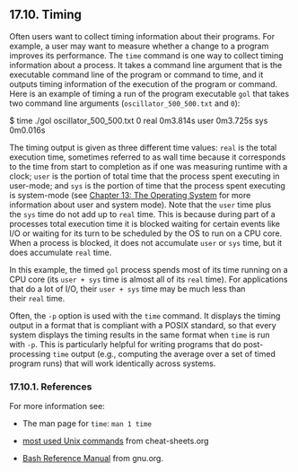 ## 17.10. Timing

Often users want to collect timing information about their programs. For example, a user may want to measure whether a change to a program improves its performance. The `time` command is one way to collect timing information about a process. It takes a command line argument that is the executable command line of the program or command to time, and it outputs timing information of the execution of the program or command. Here is an example of timing a run of the program executable `gol` that takes two command line arguments (`oscillator_500_500.txt` and `0`):

$ time ./gol oscillator_500_500.txt 0
real	0m3.814s
user	0m3.725s
sys	0m0.016s

The timing output is given as three different time values: `real` is the total execution time, sometimes referred to as wall time because it corresponds to the time from start to completion as if one was measuring runtime with a clock; `user` is the portion of total time that the process spent executing in user-mode; and `sys` is the portion of time that the process spent executing is system-mode (see [Chapter 13: The Operating System](https://diveintosystems.org/book/C13-OS/index.html#_the_operating_system) for more information about user and system mode). Note that the `user` time plus the `sys` time do not add up to `real` time. This is because during part of a processes total execution time it is blocked waiting for certain events like I/O or waiting for its turn to be scheduled by the OS to run on a CPU core. When a process is blocked, it does not accumulate `user` or `sys` time, but it does accumulate `real` time.

In this example, the timed `gol` process spends most of its time running on a CPU core (its `user + sys` time is almost all of its `real` time). For applications that do a lot of I/O, their `user + sys` time may be much less than their `real` time.

Often, the `-p` option is used with the `time` command. It displays the timing output in a format that is compliant with a POSIX standard, so that every system displays the timing results in the same format when `time` is run with `-p`. This is particularly helpful for writing programs that do post-processing `time` output (e.g., computing the average over a set of timed program runs) that will work identically across systems.

### [](https://diveintosystems.org/book/Appendix2/timing.html#_references)17.10.1. References

For more information see:

- The man page for `time`: `man 1 time`
    
- [most used Unix commands](https://www.cheat-sheets.org/project/tldr/command/special-most-used-linux-commands/) from cheat-sheets.org
    
- [Bash Reference Manual](https://www.gnu.org/software/bash/manual/html_node/index.html) from gnu.org.